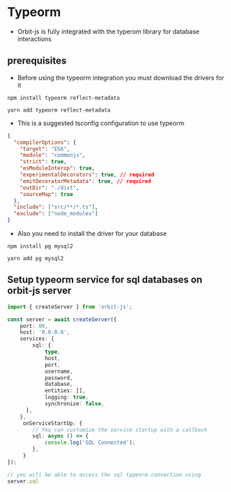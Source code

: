 # Typeorm

- Orbit-js is fully integrated with the typerom library for database interactions

## prerequisites
- Before using the typeorm integration you must download the drivers for it

```shell
npm install typeorm reflect-metadata

yarn add typeorm reflect-metadata
```

- This is a suggested tsconfig configuration to use typeorm
```json
{
  "compilerOptions": {
    "target": "ES6",
    "module": "commonjs",
    "strict": true,
    "esModuleInterop": true,
    "experimentalDecorators": true, // required
    "emitDecoratorMetadata": true, // required
    "outDir": "./dist",
    "sourceMap": true
  },
  "include": ["src/**/*.ts"],
  "exclude": ["node_modules"]
}
```

- Also you need to install the driver for your database

```shell
npm install pg mysql2

yarn add pg mysql2
```

## Setup typeorm service for sql databases on orbit-js server

```typescript
import { createServer } from 'orbit-js';

const server = await createServer({
    port: 80,
    host: '0.0.0.0',
    services: {
        sql: {
            type,
            host,
            port,
            username,
            password,
            database,
            entities: [],
            logging: true,
            synchronize: false,
      },
    },
     onServiceStartUp: {
        // You can customize the service startup with a callback 
        sql: async () => {
            console.log('SQL Connected');
        },
     }
});

// you will be able to access the sql typeorm connection using
server.sql
```